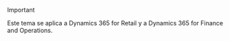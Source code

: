 > [!IMPORTANT]
> Este tema se aplica a Dynamics 365 for Retail y a Dynamics 365 for Finance and Operations.
